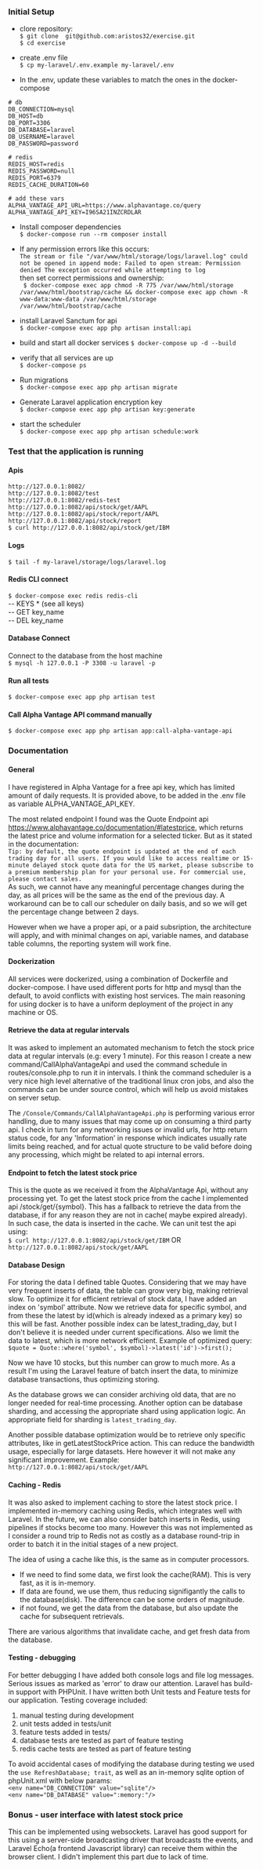 ### Initial Setup
- clore repository:  
```$ git clone  git@github.com:aristos32/exercise.git```  
```$ cd exercise```
- create .env file  
```$ cp my-laravel/.env.example my-laravel/.env```

- In the .env, update these variables to match the ones in the docker-compose  
```
# db
DB_CONNECTION=mysql
DB_HOST=db
DB_PORT=3306
DB_DATABASE=laravel
DB_USERNAME=laravel
DB_PASSWORD=password

# redis
REDIS_HOST=redis
REDIS_PASSWORD=null
REDIS_PORT=6379
REDIS_CACHE_DURATION=60

# add these vars
ALPHA_VANTAGE_API_URL=https://www.alphavantage.co/query
ALPHA_VANTAGE_API_KEY=I96SA21INZCRDLAR
```
- Install composer dependencies  
``` $ docker-compose run --rm composer install ```

- If any permission errors like this occurs:  
```The stream or file "/var/www/html/storage/logs/laravel.log" could not be opened in append mode: Failed to open stream: Permission denied The exception occurred while attempting to log```  
then set correct permissions and ownership:  
``` $ docker-compose exec app chmod -R 775 /var/www/html/storage /var/www/html/bootstrap/cache && docker-compose exec app chown -R www-data:www-data /var/www/html/storage /var/www/html/bootstrap/cache```

- install Laravel Sanctum for api  
```$ docker-compose exec app php artisan install:api```

- build and start all docker services
```$ docker-compose up -d --build```

- verify that all services are up  
```$ docker-compose ps```

- Run migrations  
```$ docker-compose exec app php artisan migrate```

- Generate Laravel application encryption key  
```$ docker-compose exec app php artisan key:generate```

- start the scheduler  
```$ docker-compose exec app php artisan schedule:work```

### Test that the application is running
#### Apis  
```http://127.0.0.1:8082/```  
```http://127.0.0.1:8082/test```  
```http://127.0.0.1:8082/redis-test```  
```http://127.0.0.1:8082/api/stock/get/AAPL```
```http://127.0.0.1:8082/api/stock/report/AAPL```
```http://127.0.0.1:8082/api/stock/report```  
```$ curl http://127.0.0.1:8082/api/stock/get/IBM```


#### Logs
```$ tail -f my-laravel/storage/logs/laravel.log```

#### Redis CLI connect
```$ docker-compose exec redis redis-cli```  
-- KEYS * (see all keys)  
-- GET key_name  
-- DEL key_name

#### Database Connect
Connect to the database from the host machine  
```$ mysql -h 127.0.0.1 -P 3308 -u laravel -p```

#### Run all tests  
```$ docker-compose exec app php artisan test```

#### Call Alpha Vantage API command manually  
```$ docker-compose exec app php artisan app:call-alpha-vantage-api```

### Documentation

#### General
I have registered in Alpha Vantage for a free api key, which has limited amount of daily requests. It is provided above, to be added in the .env file as variable ALPHA_VANTAGE_API_KEY.

The most related endpoint I found was the Quote Endpoint api https://www.alphavantage.co/documentation/#latestprice, which returns the latest price and volume information for a selected ticker. But as it stated in the documentation:  
```Tip: by default, the quote endpoint is updated at the end of each trading day for all users. If you would like to access realtime or 15-minute delayed stock quote data for the US market, please subscribe to a premium membership plan for your personal use. For commercial use, please contact sales.```  
As such, we cannot have any meaningful percentage changes during the day, as all prices will be the same as the end of the previous day. A workaround can be to call our scheduler on daily basis, and so we will get the percentage change between 2 days. 

However when we have a proper api, or a paid subsription, the architecture will apply, and with minimal changes on api, variable names, and database table columns, the reporting system will work fine.

#### Dockerization
All services were dockerized, using a combination of Dockerfile and docker-compose. I have used different ports for http and mysql than the default, to avoid conflicts with existing host services. The main reasoning for using docker is to have a uniform deployment of the project in any machine or OS.

#### Retrieve the data at regular intervals
It was asked to implement an automated mechanism to fetch the stock price data at regular intervals (e.g: every 1 minute). For this reason I create a new command/CallAlphaVantageApi and used the command schedule in routes/console.php to run it in intervals. I think the command scheduler is a very nice high level alternative of the traditional linux cron jobs, and also the commands can be under source control, which will help us avoid mistakes on server setup.

The ```/Console/Commands/CallAlphaVantageApi.php``` is performing various error handling, due to many issues that may come up on consuming a third party api. I check in turn for any networking issues or invalid urls, for http return status code, for any 'Information' in response which indicates usually rate limits being reached, and for actual quote structure to be valid before doing any processing, which might be related to api internal errors.

#### Endpoint to fetch the latest stock price
This is the quote as we received it from the AlphaVantage Api, without any processing yet.
To get the latest stock price from the cache I implemented api /stock/get/{symbol}. This has a fallback to retrieve the data from the database, if for any reason they are not in cache( maybe expired already). In such case, the data is inserted in the cache. We can unit test the api using:  
```$ curl http://127.0.0.1:8082/api/stock/get/IBM``` OR  
```http://127.0.0.1:8082/api/stock/get/AAPL```

#### Database Design
For storing the data I defined table Quotes. 
Considering that we may have very frequent inserts of data, the table can grow very big, making retrieval slow. To optimize it for efficient retrieval of stock data, I have added an index on 'symbol' attribute. Now we retrieve data for specific symbol, and from these the latest by id(which is already indexed as a primary key) so this will be fast. Another possible index can be latest_trading_day, but I don't believe it is needed under current specifications. Also we limit the data to latest, which is more network efficient. Example of optimized query:  
```$quote = Quote::where('symbol', $symbol)->latest('id')->first();```

Now we have 10 stocks, but this number can grow to much more. As a result I'm using the Laravel feature of batch insert the data, to minimize database transactions, thus optimizing storing.

As the database grows we can consider archiving old data, that are no longer needed for real-time processing. Another option can be database sharding, and accessing the appropriate shard using application logic. An appropriate field for sharding is ```latest_trading_day```.

Another possible database optimization would be to retrieve only specific attributes, like in getLatestStockPrice action. This can reduce the bandwidth usage, especially for large datasets. Here however it will not make any significant improvement. Example:  
```http://127.0.0.1:8082/api/stock/get/AAPL```

#### Caching - Redis
It was also asked to implement caching to store the latest stock price. I implemented in-memory caching using Redis, which integrates well with Laravel. In the future, we can also consider batch inserts in Redis, using pipelines if stocks become too many. However this was not implemented as I consider a round trip to Redis not as costly as a database round-trip in order to batch it in the initial stages of a new project.

The idea of using a cache like this, is the same as in computer processors. 
- If we need to find some data, we first look the cache(RAM). This is very fast, as it is in-memory.
- If data are found, we use them, thus reducing signifigantly the calls to the database(disk). The difference can be some orders of magnitude.
- if not found, we get the data from the database, but also update the cache for subsequent retrievals.  

There are various algorithms that invalidate cache, and get fresh data from the database.

#### Testing - debugging
For better debugging I have added both console logs and file log messages. Serious issues as marked as 'error' to draw our attention.
Laravel has build-in support with PHPUnit. I have written both Unit tests and Feature tests for our application. Testing coverage included:
1. manual testing during development
2. unit tests added in tests/unit
3. feature tests added in tests/
4. database tests are tested as part of feature testing
5. redis cache tests are tested as part of feature testing

To avoid accidental cases of modifying the database during testing we used the ```use RefreshDatabase; trait```, as well as an in-memory sqlite option of phpUnit.xml with below params:  
```<env name="DB_CONNECTION" value="sqlite"/>```  
```<env name="DB_DATABASE" value=":memory:"/>```

### Bonus - user interface with latest stock price
This can be implemented using websockets. Laravel has good support for this using a server-side broadcasting driver that broadcasts the events, and Laravel Echo(a frontend Javascript library) can receive them within the browser client. I didn't implement this part due to lack of time.

